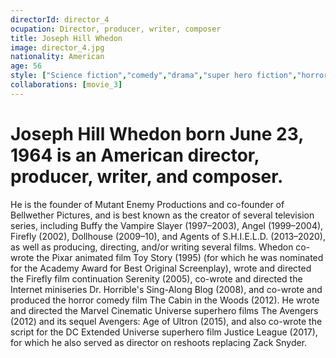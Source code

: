 ```yaml
---
directorId: director_4
ocupation: Director, producer, writer, composer
title: Joseph Hill Whedon
image: director_4.jpg
nationality: American
age: 56
style: ["Science fiction","comedy","drama","super hero fiction","horror"]
collaborations: [movie_3]
---
```


# Joseph Hill Whedon born June 23, 1964 is an American director, producer, writer, and composer.
He is the founder of Mutant Enemy Productions and co-founder of Bellwether Pictures, and is best known as the creator of several television series, including Buffy the Vampire Slayer (1997–2003), Angel (1999–2004), Firefly (2002), Dollhouse (2009–10), and Agents of S.H.I.E.L.D. (2013–2020), as well as producing, directing, and/or writing several films.
Whedon co-wrote the Pixar animated film Toy Story (1995) (for which he was nominated for the Academy Award for Best Original Screenplay), wrote and directed the Firefly film continuation Serenity (2005), co-wrote and directed the Internet miniseries Dr. Horrible's Sing-Along Blog (2008), and co-wrote and produced the horror comedy film The Cabin in the Woods (2012).
He wrote and directed the Marvel Cinematic Universe superhero films The Avengers (2012) and its sequel Avengers: Age of Ultron (2015), and also co-wrote the script for the DC Extended Universe superhero film Justice League (2017), for which he also served as director on reshoots replacing Zack Snyder.
